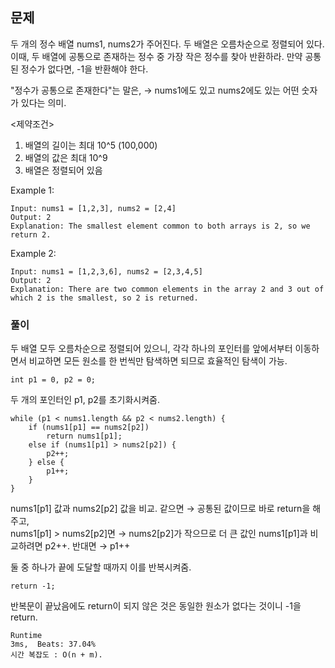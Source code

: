 ## 문제
두 개의 정수 배열 nums1, nums2가 주어진다. 두 배열은 오름차순으로 정렬되어 있다. <br>
이때, 두 배열에 공통으로 존재하는 정수 중 가장 작은 정수를 찾아 반환하라. 만약 공통된 정수가 없다면, -1을 반환해야 한다.<br>

"정수가 공통으로 존재한다"는 말은, → nums1에도 있고 nums2에도 있는 어떤 숫자가 있다는 의미.

<제약조건>
1. 배열의 길이는 최대 10^5 (100,000)
2. 배열의 값은 최대 10^9
3. 배열은 정렬되어 있음

Example 1:
```
Input: nums1 = [1,2,3], nums2 = [2,4]
Output: 2
Explanation: The smallest element common to both arrays is 2, so we return 2.
```
Example 2:
```
Input: nums1 = [1,2,3,6], nums2 = [2,3,4,5]
Output: 2
Explanation: There are two common elements in the array 2 and 3 out of which 2 is the smallest, so 2 is returned.
```

### 풀이
두 배열 모두 오름차순으로 정렬되어 있으니, 각각 하나의 포인터를 앞에서부터 이동하면서 비교하면 모든 원소를 한 번씩만 탐색하면 되므로 효율적인 탐색이 가능. 
```
int p1 = 0, p2 = 0;
```
두 개의 포인터인 p1, p2를 초기화시켜줌.

```
while (p1 < nums1.length && p2 < nums2.length) {
    if (nums1[p1] == nums2[p2])
        return nums1[p1];
    else if (nums1[p1] > nums2[p2]) {
        p2++;
    } else {
        p1++;
    }
}
```
nums1[p1] 값과 nums2[p2] 값을 비교. 같으면 → 공통된 값이므로 바로 return을 해주고,<br> 
nums1[p1] > nums2[p2]면 → nums2[p2]가 작으므로 더 큰 값인 nums1[p1]과 비교하려면 p2++.  반대면 → p1++ <br>

둘 중 하나가 끝에 도달할 때까지 이를 반복시켜줌.

```
return -1;
```
반복문이 끝났음에도 return이 되지 않은 것은 동일한 원소가 없다는 것이니 -1을 return.

```
Runtime
3ms,  Beats: 37.04%
시간 복잡도 : O(n + m).
```